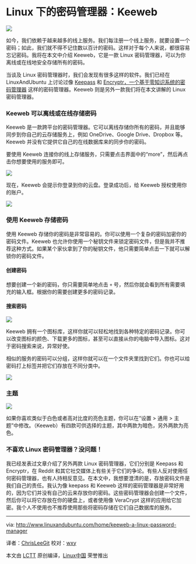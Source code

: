 Linux 下的密码管理器：Keeweb
================================

![](http://www.linuxandubuntu.com/uploads/2/1/1/5/21152474/keeweb_1.png?608)

如今，我们依赖于越来越多的线上服务。我们每注册一个线上服务，就要设置一个密码；如此，我们就不得不记住数以百计的密码。这样对于每个人来说，都很容易忘记密码。我将在本文中介绍 Keeweb，它是一款 Linux 密码管理器，可以为你离线或在线地安全存储所有的密码。

当谈及 Linux 密码管理器时，我们会发现有很多这样的软件。我们已经在 LinuxAndUbuntu 上讨论过像 [Keepass][1] 和 [Encryptr，一个基于零知识系统的密码管理器][2] 这样的密码管理器。Keeweb 则是另外一款我们将在本文讲解的 Linux 密码管理器。

### Keeweb 可以离线或在线存储密码

Keeweb 是一款跨平台的密码管理器。它可以离线存储你所有的密码，并且能够同步到你自己的云存储服务上，例如 OneDrive、Google Drive、Dropbox 等。Keeweb 并没有它提供它自己的在线数据库来的同步你的密码。

要使用 Keeweb 连接你的线上存储服务，只需要点击界面中的“more”，然后再点击你想要使用的服务即可。

![](http://www.linuxandubuntu.com/uploads/2/1/1/5/21152474/keeweb.png?685)

现在，Keeweb 会提示你登录到你的云盘。登录成功后，给 Keeweb 授权使用你的账户。

![](http://www.linuxandubuntu.com/uploads/2/1/1/5/21152474/authenticate-dropbox-with-keeweb_orig.jpg?649)

### 使用 Keeweb 存储密码

使用 Keeweb 存储你的密码是非常容易的。你可以使用一个复杂的密码加密你的密码文件。Keeweb 也允许你使用一个秘钥文件来锁定密码文件，但是我并不推荐这种方式。如果某个家伙拿到了你的秘钥文件，他只需要简单点击一下就可以解锁你的密码文件。

#### 创建密码

想要创建一个新的密码，你只需要简单地点击 `+` 号，然后你就会看到所有需要填充的输入框。根据你的需要创建更多的密码记录。

#### 搜索密码

![](http://www.linuxandubuntu.com/uploads/2/1/1/5/21152474/search-passwords_orig.png)

Keeweb 拥有一个图标库，这样你就可以轻松地找到各种特定的密码记录。你可以改变图标的颜色、下载更多的图标，甚至可以直接从你的电脑中导入图标。这对于密码搜索来说，异常好使。

相似的服务的密码可以分组，这样你就可以在一个文件夹里找到它们。你也可以给密码打上标签并把它们存放在不同分类中。

![](http://www.linuxandubuntu.com/uploads/2/1/1/5/21152474/tags-passwords-in-keeweb.png?283)

### 主题

![](http://www.linuxandubuntu.com/uploads/2/1/1/5/21152474/themes.png?304)

如果你喜欢类似于白色或者高对比度的亮色主题，你可以在“设置 > 通用 > 主题”中修改。（Keeweb）有四款可供选择的主题，其中两款为暗色，另外两款为亮色。

### 不喜欢 Linux 密码管理器？没问题！ 

我已经发表过文章介绍了另外两款 Linux 密码管理器，它们分别是 Keepass 和 Encryptr，在 Reddit 和其它社交媒体上有些关于它们的争论。有些人反对使用任何密码管理器，也有人持相反意见。在本文中，我想要澄清的是，存放密码文件是我们自己的责任。我认为像 keepass 和 Keeweb 这样的密码管理器是非常好用的，因为它们并没有自己的云来存放你的密码。这些密码管理器会创建一个文件，然后你可以将它存放在你的硬盘上，或者使用像 VeraCrypt 这样的应用给它加密。我个人不使用也不推荐使用那些将密码存储在它们自己数据库的服务。

--------------------------------------------------------------------------------

via: http://www.linuxandubuntu.com/home/keeweb-a-linux-password-manager

译者：[ChrisLeeGit](https://github.com/chrisleegit)
校对：[wxy](https://github.com/wxy)

本文由 [LCTT](https://github.com/LCTT/TranslateProject) 原创编译，[Linux中国](https://linux.cn/) 荣誉推出

[a]: http://www.linuxandubuntu.com/home/keeweb-a-linux-password-manager
[1]: http://www.linuxandubuntu.com/home/keepass-password-management-tool-creates-strong-passwords-and-keeps-them-secure
[2]: http://www.linuxandubuntu.com/home/encryptr-zero-knowledge-system-based-password-manager-for-linux
